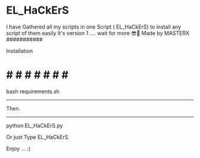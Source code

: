 # EL_HaCkErS
I have Gathered all my scripts in one Script ( EL_HaCkErS) to install any script of them easily    It's version 1 .... wait for more 😎💪  Made by MASTERX
###########

Installation 
# # # # # # # # # 

bash requirements.sh 


_ _ _ _ _ _ _ _ _ _ _ _ _ _ _ _ 


Then.

_ _ _ _ _ _ _ _ _ _ _ _ _ _ _ 

python EL_HaCkErS.py 

  

Or just Type EL_HaCkErS


Enjoy ...  :)
